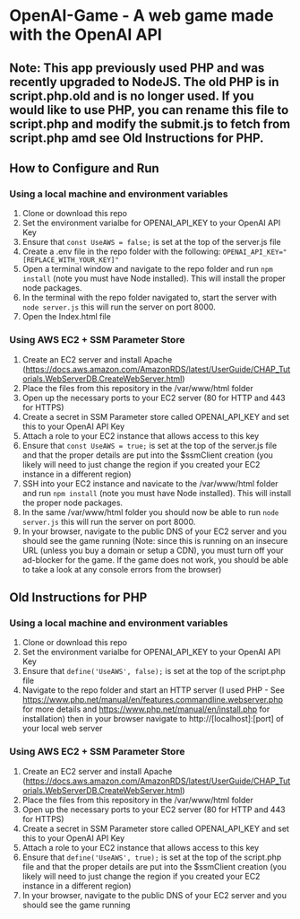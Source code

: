 # OpenAI-Game - A web game made with the OpenAI API
## Note: This app previously used PHP and was recently upgraded to NodeJS. The old PHP is in script.php.old and is no longer used. If you would like to use PHP, you can rename this file to script.php and modify the submit.js to fetch from script.php amd see Old Instructions for PHP.
## How to Configure and Run
### Using a local machine and environment variables
1. Clone or download this repo 
2. Set the environment varialbe for OPENAI_API_KEY to your OpenAI API Key
3. Ensure that `const UseAWS = false;` is set at the top of the server.js file
4. Create a .env file in the repo folder with the following: `OPENAI_API_KEY="[REPLACE_WITH_YOUR_KEY]"`
5. Open a terminal window and navigate to the repo folder and run `npm install` (note you must have Node installed). This will install the proper node packages.
6. In the terminal with the repo folder navigated to, start the server with `node server.js` this will run the server on port 8000.
7. Open the Index.html file

### Using AWS EC2 + SSM Parameter Store
1. Create an EC2 server and install Apache (https://docs.aws.amazon.com/AmazonRDS/latest/UserGuide/CHAP_Tutorials.WebServerDB.CreateWebServer.html)
2. Place the files from this repository in the /var/www/html folder
3. Open up the necessary ports to your EC2 server (80 for HTTP and 443 for HTTPS)
4. Create a secret in SSM Parameter store called OPENAI_API_KEY and set this to your OpenAI API Key
5. Attach a role to your EC2 instance that allows access to this key
6. Ensure that `const UseAWS = true;` is set at the top of the server.js file and that the proper details are put into the $ssmClient creation (you likely will need to just change the region if you created your EC2 instance in a different region)
7. SSH into your EC2 instance and navicate to the /var/www/html folder and run `npm install` (note you must have Node installed). This will install the proper node packages.
8. In the same /var/www/html folder you should now be able to run `node server.js` this will run the server on port 8000.
9. In your browser, navigate to the public DNS of your EC2 server and you should see the game running (Note: since this is running on an insecure URL (unless you buy a domain or setup a CDN), you must turn off your ad-blocker for the game. If the game does not work, you should be able to take a look at any console errors from the browser)

## Old Instructions for PHP
### Using a local machine and environment variables
1. Clone or download this repo 
2. Set the environment varialbe for OPENAI_API_KEY to your OpenAI API Key
3. Ensure that `define('UseAWS', false);` is set at the top of the script.php file
4. Navigate to the repo folder and start an HTTP server (I used PHP - See https://www.php.net/manual/en/features.commandline.webserver.php for more details and https://www.php.net/manual/en/install.php for installation) then in your browser navigate to http://[localhost]:[port] of your local web server

### Using AWS EC2 + SSM Parameter Store
1. Create an EC2 server and install Apache (https://docs.aws.amazon.com/AmazonRDS/latest/UserGuide/CHAP_Tutorials.WebServerDB.CreateWebServer.html)
2. Place the files from this repository in the /var/www/html folder
3. Open up the necessary ports to your EC2 server (80 for HTTP and 443 for HTTPS)
4. Create a secret in SSM Parameter store called OPENAI_API_KEY and set this to your OpenAI API Key
5. Attach a role to your EC2 instance that allows access to this key
6. Ensure that `define('UseAWS', true);` is set at the top of the script.php file and that the proper details are put into the $ssmClient creation (you likely will need to just change the region if you created your EC2 instance in a different region)
7. In your browser, navigate to the public DNS of your EC2 server and you should see the game running